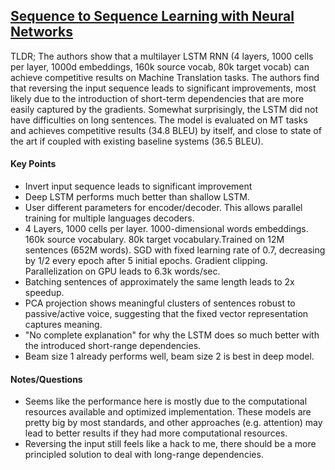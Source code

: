 ## [Sequence to Sequence Learning with Neural Networks](http://arxiv.org/abs/1409.3215)

TLDR; The authors show that a multilayer LSTM RNN (4 layers, 1000 cells per layer, 1000d embeddings, 160k source vocab, 80k target vocab) can achieve competitive results on Machine Translation tasks. The authors find that reversing the input sequence leads to significant improvements, most likely due to the introduction of short-term dependencies that are more easily captured by the gradients. Somewhat surprisingly, the LSTM did not have difficulties on long sentences. The model is evaluated on MT tasks and achieves competitive results (34.8 BLEU) by itself, and close to state of the art if coupled with existing baseline systems (36.5 BLEU).

#### Key Points

- Invert input sequence leads to significant improvement
- Deep LSTM performs much better than shallow LSTM.
- User different parameters for encoder/decoder. This allows parallel training for multiple languages decoders.
- 4 Layers, 1000 cells per layer. 1000-dimensional words embeddings. 160k source vocabulary. 80k target vocabulary.Trained on 12M sentences (652M words). SGD with fixed learning rate of 0.7, decreasing by 1/2 every epoch after 5 initial epochs. Gradient clipping. Parallelization on GPU leads to 6.3k words/sec.
- Batching sentences of approximately the same length leads to 2x speedup.
- PCA projection shows meaningful clusters of sentences robust to passive/active voice, suggesting that the fixed vector representation captures meaning. 
- "No complete explanation" for why the LSTM does so much better with the introduced short-range dependencies.
- Beam size 1 already performs well, beam size 2 is best in deep model.

#### Notes/Questions

- Seems like the performance here is mostly due to the computational resources available and optimized implementation. These models are pretty big by most standards, and other approaches (e.g. attention) may lead to better results if they had more computational resources.
- Reversing the input still feels like a hack to me, there should be a more principled solution to deal with long-range dependencies.